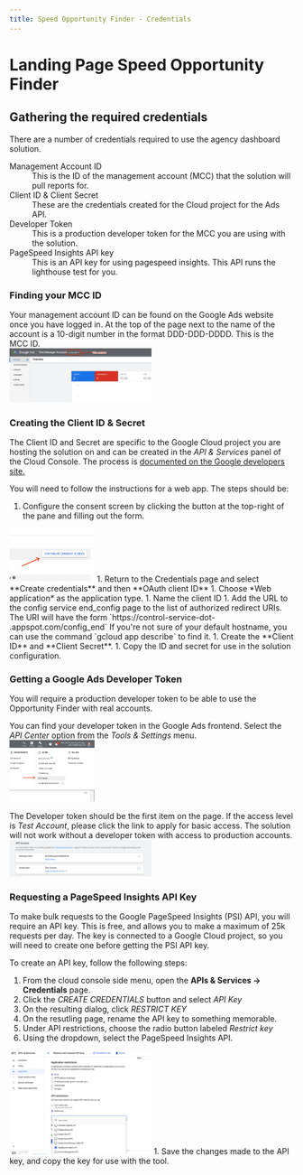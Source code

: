```yaml
---
title: Speed Opportunity Finder - Credentials
---
```


<!---
Copyright 2019 Google LLC. This solution, including any related sample code or
data, is made available on an “as is,” “as available,” and “with all faults”
basis, solely for illustrative purposes, and without warranty or representation
of any kind. This solution is experimental, unsupported and provided solely for
your convenience. Your use of it is subject to your agreements with Google, as
applicable, and may constitute a beta feature as defined under those agreements.
To the extent that you make any data available to Google in connection with your
use of the solution, you represent and warrant that you have all necessary and
appropriate rights, consents and permissions to permit Google to use and process
that data. By using any portion of this solution, you acknowledge, assume and
accept all risks, known and unknown, associated with its usage, including with
respect to your deployment of any portion of this solution in your systems, or
usage in connection with your business, if at all.
-->

# Landing Page Speed Opportunity Finder

## Gathering the required credentials

There are a number of credentials required to use the agency dashboard solution.

<dl>
<dt>Management Account ID</dt>
<dd>This is the ID of the management account (MCC) that the solution will pull reports for.</dd>
<dt>Client ID &amp; Client Secret</dt>
<dd>These are the credentials created for the Cloud project for the Ads API.</dd>
<dt>Developer Token</dt>
<dd>This is a production developer token for the MCC you are using with the solution.</dt>
<dt>PageSpeed Insights API key</dt>
<dd>This is an API key for using pagespeed insights. This API runs the lighthouse test for you.</dd>
</dl>

### Finding your MCC ID

Your management account ID can be found on the Google Ads website once you have
logged in. At the top of the page next to the name of the account is a 10-digit
number in the format DDD-DDD-DDDD. This is the MCC ID.<br>
<img src="./images/mcc_id.jpg" alt="MCC ID location" width="50%" >

### Creating the Client ID &amp; Secret

The Client ID and Secret are specific to the Google Cloud project you are
hosting the solution on and can be created in the *API &amp; Services* panel of 
the Cloud Console. The process is 
[documented on the Google developers site.](https://developers.google.com/adwords/api/docs/guides/authentication#create_a_client_id_and_client_secret")

You will need to follow the instructions for a web app. The steps should 
be:
1. Configure the consent screen by clicking the button at the top-right of the 
pane and filling out the form.<br>
<img src="./images/config_oauth_consent.png" alt="Configure the OAuth consent screen" width="30%">
1. Return to the Credentials page and select **Create credentials** and then 
**OAuth client ID**
1. Choose *Web application* as the application type.
1. Name the client ID
1. Add the URL to the config service end_config page to the list of authorized 
redirect URIs. The URI will have the form `https://control-service-dot-
<defaultHostname>.appspot.com/config_end` If you're not sure of your default 
hostname, you can use the command `gcloud app describe` to find it.
1. Create the **Client ID** and **Client Secret**.
1. Copy the ID and secret for use in the solution configuration.

### Getting a Google Ads Developer Token

You will require a production developer token to be able to use the Opportunity
Finder with real accounts.

You can find your developer token in the Google Ads frontend. Select the *API 
Center* option from the *Tools &amp; Settings* menu.<br>
<img src="./images/dev_token_1.jpg" alt="API Center menu item" width="30%">

The Developer token should be the first item on the page. If the access level is 
*Test Account*, please click the link to apply for basic access. The solution 
will not work without a developer token with access to production accounts.<br>
<img src="./images/ads_dev_token.png" alt="Ads developer token" width="50%">

### Requesting a PageSpeed Insights API Key

To make bulk requests to the Google PageSpeed Insights (PSI) API, you will 
require an API key. This is free, and allows you to make a maximum of 25k 
requests per day. The key is connected to a Google Cloud project, so you will 
need to create one before getting the PSI API key.

To create an API key, follow the following steps:
1. From the cloud console side menu, open the **APIs & Services -> Credentials** 
page.
1. Click the *CREATE CREDENTIALS* button and select *API Key*
1. On the resulting dialog, click *RESTRICT KEY*
1. On the resutling page, rename the API key to something memorable.
1. Under API restrictions, choose the radio button labeled *Restrict key*
1. Using the dropdown, select the PageSpeed Insights API.<br>
<img src="./images/restrict_psi_key.png" alt="Restrict the PSI API key" width="50%">
1. Save the changes made to the API key, and copy the key for use with the tool.